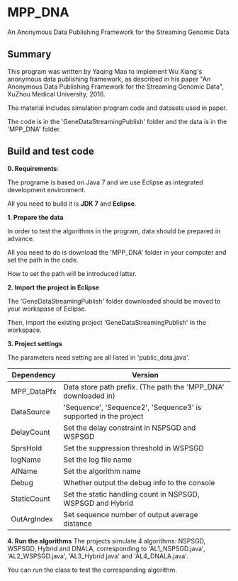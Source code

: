 # MPP_DNA
An Anonymous Data Publishing Framework for the Streaming Genomic Data

Summary
----------------------
This program was written by Yaqing Mao to implement Wu Xiang's anonymous data publishing framework, as described in his paper "An Anonymous Data Publishing Framework for the Streaming Genomic Data", XuZhou Medical University, 2016. 

The material includes simulation program code and datasets used in paper. 

The code is in the 'GeneDataStreamingPublish' folder and the data is in the 'MPP_DNA' folder.

Build and test code
----------------------
**0. Requirements**: 

The programe is based on Java 7 and we use Eclipse as integrated development environment.

All you need to build it is **JDK 7** and **Eclipse**.

**1. Prepare the data**

In order to test the algorithms in the program, data should be prepared in advance.

All you need to do is download the 'MPP_DNA' folder in your computer and set the path in the code.

How to set the path will be introduced latter.

**2. Import the project in Eclipse**

The 'GeneDataStreamingPublish' folder downloaded should be moved to your workspase of Eclipse.

Then, import the existing project 'GeneDataStreamingPublish' in the workspace.

**3. Project settings**

The parameters need setting are all listed in 'public_data.java'.

Dependency | Version
------------ | -------------
MPP_DataPfx | Data store path prefix. (The path the 'MPP_DNA' downloaded in)
DataSource | 'Sequence', 'Sequence2', 'Sequence3' is supported in the project
DelayCount | Set the delay constraint in NSPSGD and WSPSGD
SprsHold | Set the suppression threshold in WSPSGD
logName | Set the log file name
AlName | Set the algorithm name
Debug | Whether output the debug info to the console
StaticCount | Set the static handling count in NSPSGD, WSPSGD and Hybrid
OutArgIndex | Set sequence number of output average distance

**4. Run the algorithms**
The projects simulate 4 algorithms: NSPSGD, WSPSGD, Hybrid and DNALA, corresponding to 'AL1_NSPSGD.java', 'AL2_WSPSGD.java', 'AL3_Hybrid.java' and 'AL4_DNALA.java'.

You can run the class to test the corresponding algorithm.
